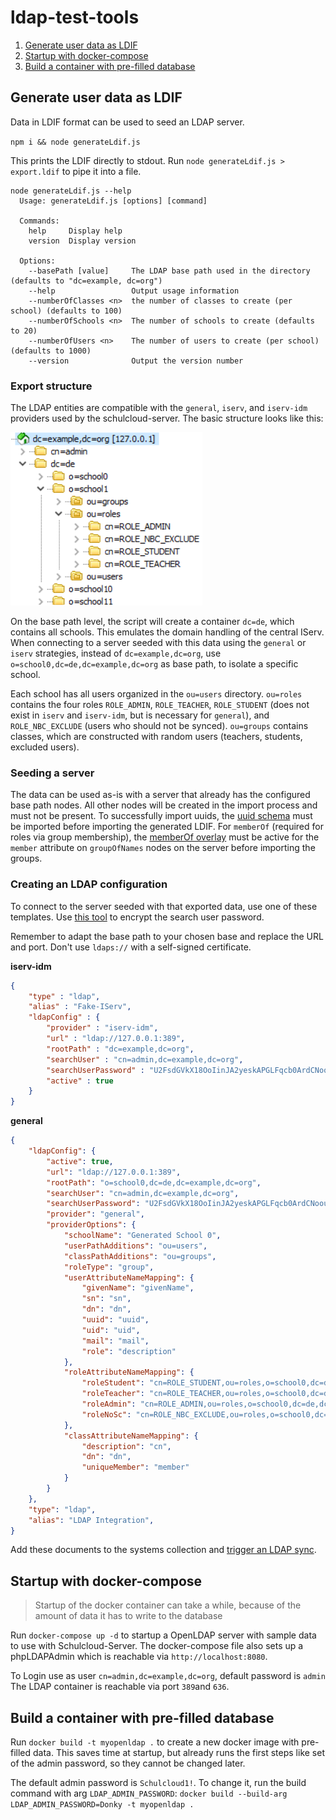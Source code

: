 # ldap-test-tools

1. [Generate user data as LDIF](#generate-user-data-as-ldif)
2. [Startup with docker-compose](#startup-with-docker-compose)
3. [Build a container with pre-filled database](#build-a-container-with-pre-filled-database)

## Generate user data as LDIF

Data in LDIF format can be used to seed an LDAP server.

`npm i && node generateLdif.js`

This prints the LDIF directly to stdout. Run `node generateLdif.js > export.ldif` to pipe it into a file.

```
node generateLdif.js --help
  Usage: generateLdif.js [options] [command]

  Commands:
    help     Display help
    version  Display version

  Options:
    --basePath [value]     The LDAP base path used in the directory (defaults to "dc=example, dc=org")
    --help                 Output usage information
    --numberOfClasses <n>  the number of classes to create (per school) (defaults to 100)
    --numberOfSchools <n>  The number of schools to create (defaults to 20)
    --numberOfUsers <n>    The number of users to create (per school) (defaults to 1000)
    --version              Output the version number
```

### Export structure

The LDAP entities are compatible with the `general`, `iserv`, and `iserv-idm` providers used by the schulcloud-server.
The basic structure looks like this:

![export structure](./docs/export_structure.png)

On the base path level, the script will create a container `dc=de`, which contains all schools. This emulates the domain handling of the central IServ. When connecting to a server seeded with this data using the `general` or `iserv` strategies, instead of `dc=example,dc=org`, use `o=school0,dc=de,dc=example,dc=org` as base path, to isolate a specific school.

Each school has all users organized in the `ou=users` directory. `ou=roles` contains the four roles `ROLE_ADMIN`, `ROLE_TEACHER`, `ROLE_STUDENT` (does not exist in `iserv` and `iserv-idm`, but is necessary for `general`), and `ROLE_NBC_EXCLUDE` (users who should not be synced). `ou=groups` contains classes, which are constructed with random users (teachers, students, excluded users).

### Seeding a server

The data can be used as-is with a server that already has the configured base path nodes. All other nodes will be created in the import process and must not be present.
To successfully import uuids, the [uuid schema](./schema/uuid.schema) must be imported before importing the generated LDIF. For `memberOf` (required for roles via group membership), the [memberOf overlay](https://www.adimian.com/blog/2014/10/how-to-enable-memberof-using-openldap/) must be active for the `member` attribute on `groupOfNames` nodes on the server before importing the groups.

### Creating an LDAP configuration

To connect to the server seeded with that exported data, use one of these templates. Use [this tool](https://docs.hpi-schul-cloud.org/pages/viewpage.action?pageId=132680090) to encrypt the search user password.

Remember to adapt the base path to your chosen base and replace the URL and port. Don't use `ldaps://` with a self-signed certificate.

**iserv-idm**
```json
{
    "type" : "ldap",
    "alias" : "Fake-IServ",
    "ldapConfig" : {
        "provider" : "iserv-idm",
        "url" : "ldap://127.0.0.1:389",
        "rootPath" : "dc=example,dc=org",
        "searchUser" : "cn=admin,dc=example,dc=org",
        "searchUserPassword" : "U2FsdGVkX18OoIinJA2yeskAPGLFqcb0ArdCNoouRrY=",
        "active" : true
    }
}
```

**general**
```json
{
	"ldapConfig": {
		"active": true,
		"url": "ldap://127.0.0.1:389",
		"rootPath": "o=school0,dc=de,dc=example,dc=org",
		"searchUser": "cn=admin,dc=example,dc=org",
		"searchUserPassword": "U2FsdGVkX18OoIinJA2yeskAPGLFqcb0ArdCNoouRrY=",
		"provider": "general",
		"providerOptions": {
			"schoolName": "Generated School 0",
			"userPathAdditions": "ou=users",
			"classPathAdditions": "ou=groups",
			"roleType": "group",
			"userAttributeNameMapping": {
				"givenName": "givenName",
				"sn": "sn",
				"dn": "dn",
				"uuid": "uuid",
				"uid": "uid",
				"mail": "mail",
				"role": "description"
			},
			"roleAttributeNameMapping": {
				"roleStudent": "cn=ROLE_STUDENT,ou=roles,o=school0,dc=de,dc=example,dc=org",
				"roleTeacher": "cn=ROLE_TEACHER,ou=roles,o=school0,dc=de,dc=example,dc=org",
				"roleAdmin": "cn=ROLE_ADMIN,ou=roles,o=school0,dc=de,dc=example,dc=org",
				"roleNoSc": "cn=ROLE_NBC_EXCLUDE,ou=roles,o=school0,dc=de,dc=example,dc=org"
			},
			"classAttributeNameMapping": {
				"description": "cn",
				"dn": "dn",
				"uniqueMember": "member"
			}
		}
	},
	"type": "ldap",
	"alias": "LDAP Integration",
}
```

Add these documents to the systems collection and [trigger an LDAP sync](https://docs.hpi-schul-cloud.org/display/TSC/LDAP+Integration).


## Startup with docker-compose

> Startup of the docker container can take a while, because of the amount of data it has to write to the database

Run `docker-compose up -d` to startup a OpenLDAP server with sample data to use with Schulcloud-Server.
The docker-compose file also sets up a phpLDAPAdmin which is reachable via `http://localhost:8080`.

To Login use as user `cn=admin,dc=example,dc=org`, default password is `admin`
The LDAP container is reachable via port `389`and `636`.

## Build a container with pre-filled database

Run `docker build -t myopenldap .` to create a new docker image with pre-filled data. This saves time at startup, but already runs the first steps like set of the admin password, so they cannot be changed later.

The default admin password is `Schulcloud1!`. To change it, run the build command with arg `LDAP_ADMIN_PASSWORD`: `docker build --build-arg LDAP_ADMIN_PASSWORD=Donky -t myopenldap .`

